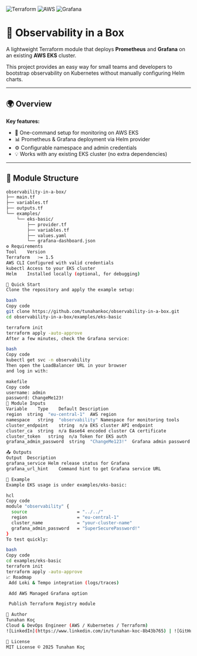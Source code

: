 ![Terraform](https://img.shields.io/badge/Terraform-1.5+-purple?logo=terraform)
![AWS](https://img.shields.io/badge/AWS-EKS-orange?logo=amazonaws)
![Grafana](https://img.shields.io/badge/Monitoring-Grafana%20%26%20Prometheus-yellow?logo=grafana)

# 🧩 Observability in a Box

A lightweight Terraform module that deploys **Prometheus** and **Grafana** on an existing **AWS EKS** cluster.

This project provides an easy way for small teams and developers to bootstrap observability on Kubernetes without manually configuring Helm charts.

---

## 🌍 Overview

**Key features:**
- 🚀 One-command setup for monitoring on AWS EKS  
- 📊 Prometheus & Grafana deployment via Helm provider  
- ⚙️ Configurable namespace and admin credentials  
- 💡 Works with any existing EKS cluster (no extra dependencies)

---

## 🧱 Module Structure

```bash
observability-in-a-box/
├── main.tf
├── variables.tf
├── outputs.tf
└── examples/
    └── eks-basic/
        ├── provider.tf
        ├── variables.tf
        ├── values.yaml
        └── grafana-dashboard.json
⚙️ Requirements
Tool	Version
Terraform	>= 1.5
AWS CLI	Configured with valid credentials
kubectl	Access to your EKS cluster
Helm	Installed locally (optional, for debugging)

🚀 Quick Start
Clone the repository and apply the example setup:

bash
Copy code
git clone https://github.com/tunahankoc/observability-in-a-box.git
cd observability-in-a-box/examples/eks-basic

terraform init
terraform apply -auto-approve
After a few minutes, check the Grafana service:

bash
Copy code
kubectl get svc -n observability
Then open the LoadBalancer URL in your browser
and log in with:

makefile
Copy code
username: admin
password: ChangeMe123!
🧩 Module Inputs
Variable	Type	Default	Description
region	string	"eu-central-1"	AWS region
namespace	string	"observability"	Namespace for monitoring tools
cluster_endpoint	string	n/a	EKS cluster API endpoint
cluster_ca	string	n/a	Base64 encoded cluster CA certificate
cluster_token	string	n/a	Token for EKS auth
grafana_admin_password	string	"ChangeMe123!"	Grafana admin password

📤 Outputs
Output	Description
grafana_service	Helm release status for Grafana
grafana_url_hint	Command hint to get Grafana service URL

🧪 Example
Example EKS usage is under examples/eks-basic:

hcl
Copy code
module "observability" {
  source                   = "../../"
  region                   = "eu-central-1"
  cluster_name             = "your-cluster-name"
  grafana_admin_password   = "SuperSecurePassword!"
}
To test quickly:

bash
Copy code
cd examples/eks-basic
terraform init
terraform apply -auto-approve
📈 Roadmap
 Add Loki & Tempo integration (logs/traces)

 Add AWS Managed Grafana option

 Publish Terraform Registry module

💬 Author
Tunahan Koç
Cloud & DevOps Engineer (AWS / Kubernetes / Terraform)
![LinkedIn](https://www.linkedin.com/in/tunahan-koc-8b43b765) | ![GitHub](https://github.com/tnhkoc)

📜 License
MIT License © 2025 Tunahan Koç
